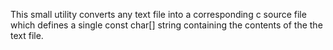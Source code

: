 This small utility converts any text file into a corresponding c source file which defines a single const char[] string containing the contents of the the text file.
